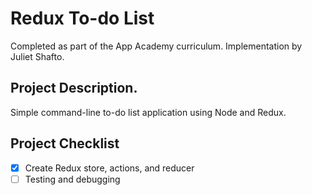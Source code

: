 # Redux To-do List
Completed as part of the App Academy curriculum. Implementation by Juliet Shafto.

## Project Description.
Simple command-line to-do list application using Node and Redux.

## Project Checklist
- [x] Create Redux store, actions, and reducer
- [ ] Testing and debugging
